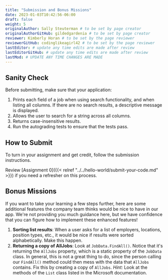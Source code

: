 ```yaml
---
title: "Submission and Bonus Missions"
date: 2023-01-03T10:42:56-06:00
draft: false
weight: 5
originalAuthor: Sally Steuterman # to be set by page creator
originalAuthorGitHub: gildedgardenia # to be set by page creator
reviewer: Kimberly Horan # to be set by the page reviewer
reviewerGitHub: codinglikeagirl42 # to be set by the page reviewer
lastEditor: # update any time edits are made after review
lastEditorGitHub: # update any time edits are made after review
lastMod: # UPDATE ANY TIME CHANGES ARE MADE
---
```


## Sanity Check

Before submitting, make sure that your application:

1. Prints each field of a job when using search functionality, and when listing all columns. If there are no search results, a descriptive message is displayed.
1. Allows the user to search for a string across all columns.
1. Returns case-insensitive results.
1. Run the autograding tests to ensure that the tests pass.

## How to Submit

To turn in your assignment and get credit, follow the submission instructions.

Review [Assignment 0]({{< relref "../../hello-world/submit-your-code.md" >}}) if you need a refresher on this process.

## Bonus Missions

If you want to take your learning a few steps further, here are some
additional features the company team thinks would be nice to have in our app. We're not providing you much
guidance here, but we have confidence that you can figure how to implement these enhanced features!

1. **Sorting list results**: When a user asks for a list of employers, locations, position types, etc., it would be nice if results were sorted alphabetically. Make this happen.
1. **Returning a copy of AllJobs**: Look at `JobData.FindAll()`. Notice that it's returning the `AllJobs` property, which is a static property of the `JobData` class. In general, this is not a great thing to do, since the person calling our `FindAll()` method could then mess with the data that `AllJobs` contains. Fix this by creating a copy of `AllJobs`. *Hint:* Look at the methods of the `List` class listed in the Microsoft documentation.